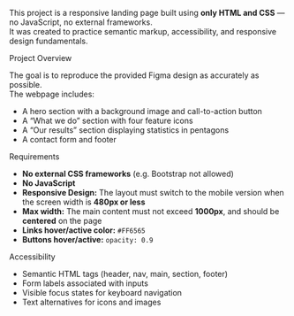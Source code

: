This project is a responsive landing page built using **only HTML and CSS** — no JavaScript, no external frameworks.  
It was created to practice semantic markup, accessibility, and responsive design fundamentals.

Project Overview

The goal is to reproduce the provided Figma design as accurately as possible.  
The webpage includes:
- A hero section with a background image and call-to-action button  
- A “What we do” section with four feature icons  
- A “Our results” section displaying statistics in pentagons  
- A contact form and footer

Requirements

- **No external CSS frameworks** (e.g. Bootstrap not allowed)  
- **No JavaScript**  
- **Responsive Design:** The layout must switch to the mobile version when the screen width is **480px or less**  
- **Max width:** The main content must not exceed **1000px**, and should be **centered** on the page  
- **Links hover/active color:** `#FF6565`  
- **Buttons hover/active:** `opacity: 0.9`  

Accessibility

- Semantic HTML tags (header, nav, main, section, footer)  
- Form labels associated with inputs  
- Visible focus states for keyboard navigation  
- Text alternatives for icons and images
